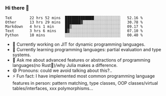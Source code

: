 
### Hi there 👋

<!--START_SECTION:waka-->
```text
TeX        22 hrs 52 mins  █████████████░░░░░░░░░░░░   52.16 % 
Other      13 hrs 29 mins  ███████▓░░░░░░░░░░░░░░░░░   30.78 % 
Markdown   4 hrs 1 min     ██▒░░░░░░░░░░░░░░░░░░░░░░   09.17 % 
Text       3 hrs 6 mins    █▓░░░░░░░░░░░░░░░░░░░░░░░   07.10 % 
Python     10 mins         ░░░░░░░░░░░░░░░░░░░░░░░░░   00.40 % 
```
<!--END_SECTION:waka-->

- 🔭 Currently working on JIT for dynamic programming languages.
- 🌱 Currently learning programming languages: partial evaluation and type systems.
- 💬 Ask me about advanced features or abstractions of programming languages(no Rust🤔)/why Julia makes a difference.
- 😄 Pronouns: could we avoid talking about this?..
- ⚡ Fun fact: I have implemented most common programming language features in person: pattern matching, type classes, OOP classes/virtual tables/interfaces, xxx polymorphisms...

<!--
**thautwarm/thautwarm** is a ✨ _special_ ✨ repository because its `README.md` (this file) appears on your GitHub profile.

Here are some ideas to get you started:

- 🔭 I’m currently working on ...
- 🌱 I’m currently learning ...
- 👯 I’m looking to collaborate on ...
- 🤔 I’m looking for help with ...
- 💬 Ask me about ...
- 📫 How to reach me: ...
- 😄 Pronouns: ...
- ⚡ Fun fact: ...
-->
